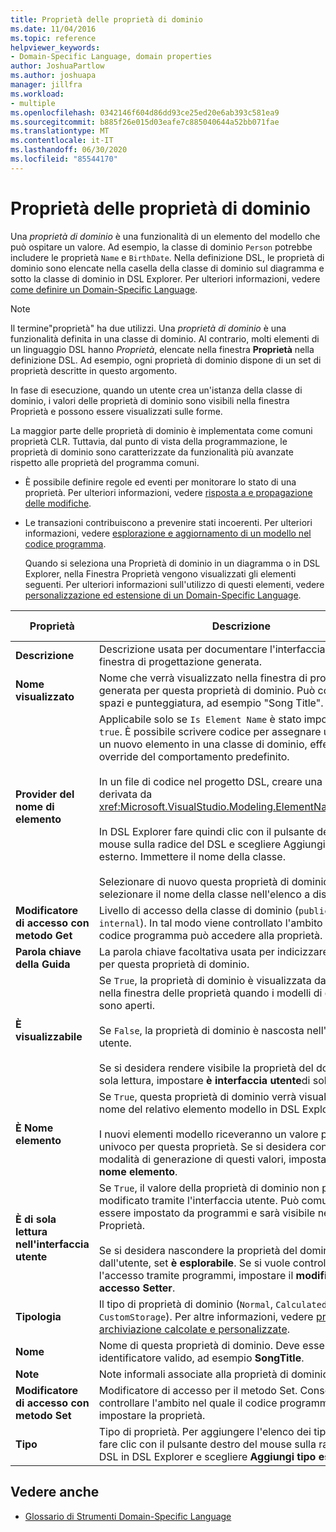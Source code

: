 ```yaml
---
title: Proprietà delle proprietà di dominio
ms.date: 11/04/2016
ms.topic: reference
helpviewer_keywords:
- Domain-Specific Language, domain properties
author: JoshuaPartlow
ms.author: joshuapa
manager: jillfra
ms.workload:
- multiple
ms.openlocfilehash: 0342146f604d86dd93ce25ed20e6ab393c581ea9
ms.sourcegitcommit: b885f26e015d03eafe7c885040644a52bb071fae
ms.translationtype: MT
ms.contentlocale: it-IT
ms.lasthandoff: 06/30/2020
ms.locfileid: "85544170"
---
```

# <a name="properties-of-domain-properties"></a>Proprietà delle proprietà di dominio
Una *proprietà di dominio* è una funzionalità di un elemento del modello che può ospitare un valore. Ad esempio, la classe di dominio `Person` potrebbe includere le proprietà `Name` e `BirthDate`. Nella definizione DSL, le proprietà di dominio sono elencate nella casella della classe di dominio sul diagramma e sotto la classe di dominio in DSL Explorer. Per ulteriori informazioni, vedere [come definire un Domain-Specific Language](../modeling/how-to-define-a-domain-specific-language.md).

> [!NOTE]
> Il termine"proprietà" ha due utilizzi. Una *proprietà di dominio* è una funzionalità definita in una classe di dominio. Al contrario, molti elementi di un linguaggio DSL hanno *Proprietà*, elencate nella finestra **Proprietà** nella definizione DSL. Ad esempio, ogni proprietà di dominio dispone di un set di proprietà descritte in questo argomento.

 In fase di esecuzione, quando un utente crea un'istanza della classe di dominio, i valori delle proprietà di dominio sono visibili nella finestra Proprietà e possono essere visualizzati sulle forme.

 La maggior parte delle proprietà di dominio è implementata come comuni proprietà CLR. Tuttavia, dal punto di vista della programmazione, le proprietà di dominio sono caratterizzate da funzionalità più avanzate rispetto alle proprietà del programma comuni.

- È possibile definire regole ed eventi per monitorare lo stato di una proprietà. Per ulteriori informazioni, vedere [risposta a e propagazione delle modifiche](../modeling/responding-to-and-propagating-changes.md).

- Le transazioni contribuiscono a prevenire stati incoerenti. Per ulteriori informazioni, vedere [esplorazione e aggiornamento di un modello nel codice programma](../modeling/navigating-and-updating-a-model-in-program-code.md).

  Quando si seleziona una Proprietà di dominio in un diagramma o in DSL Explorer, nella Finestra Proprietà vengono visualizzati gli elementi seguenti. Per ulteriori informazioni sull'utilizzo di questi elementi, vedere [personalizzazione ed estensione di un Domain-Specific Language](../modeling/customizing-and-extending-a-domain-specific-language.md).

|Proprietà|Descrizione|Default Value|
|-|-|-|
|**Descrizione**|Descrizione usata per documentare l'interfaccia utente della finestra di progettazione generata.|\<none>|
|**Nome visualizzato**|Nome che verrà visualizzato nella finestra di progettazione generata per questa proprietà di dominio. Può contenere spazi e punteggiatura, ad esempio "Song Title".|\<none>|
|**Provider del nome di elemento**|Applicabile solo se `Is Element Name` è stato impostato su `true`. È possibile scrivere codice per assegnare un nome a un nuovo elemento in una classe di dominio, effettuando un override del comportamento predefinito.<br /><br /> In un file di codice nel progetto DSL, creare una classe derivata da <xref:Microsoft.VisualStudio.Modeling.ElementNameProvider>.<br /><br /> In DSL Explorer fare quindi clic con il pulsante destro del mouse sulla radice del DSL e scegliere Aggiungi tipo esterno. Immettere il nome della classe.<br /><br /> Selezionare di nuovo questa proprietà di dominio e selezionare il nome della classe nell'elenco a discesa.|\<none>|
|**Modificatore di accesso con metodo Get**|Livello di accesso della classe di dominio (`public` o `internal`). In tal modo viene controllato l'ambito nel quale il codice programma può accedere alla proprietà.|`public`|
|**Parola chiave della Guida**|La parola chiave facoltativa usata per indicizzare la guida F1 per questa proprietà di dominio.|\<none>|
|**È visualizzabile**|Se `True`, la proprietà di dominio è visualizzata dall'utente nella finestra delle proprietà quando i modelli di questo DSL sono aperti.<br /><br /> Se `False`, la proprietà di dominio è nascosta nell'interfaccia utente.<br /><br /> Se si desidera rendere visibile la proprietà del dominio ma in sola lettura, impostare **è interfaccia utente**di sola lettura.|`True`|
|**È Nome elemento**|Se `True`, questa proprietà di dominio verrà visualizzata come nome del relativo elemento modello in DSL Explorer.<br /><br /> I nuovi elementi modello riceveranno un valore predefinito univoco per questa proprietà. Se si desidera controllare la modalità di generazione di questi valori, impostare **provider nome elemento**.|`False`|
|**È di sola lettura nell'interfaccia utente**|Se `True`, il valore della proprietà di dominio non può essere modificato tramite l'interfaccia utente. Può comunque essere impostato da programmi e sarà visibile nella finestra Proprietà.<br /><br /> Se si desidera nascondere la proprietà del dominio dall'utente, set **è esplorabile**. Se si vuole controllare l'accesso tramite programmi, impostare il **modificatore di accesso Setter**.|`False`|
|**Tipologia**|Il tipo di proprietà di dominio (`Normal`, `Calculated` o `CustomStorage`). Per altre informazioni, vedere [proprietà di archiviazione calcolate e personalizzate](../modeling/calculated-and-custom-storage-properties.md).|`Normal`|
|**Nome**|Nome di questa proprietà di dominio. Deve essere un identificatore valido, ad esempio **SongTitle**.|\<none>|
|**Note**|Note informali associate alla proprietà di dominio.|\<none>|
|**Modificatore di accesso con metodo Set**|Modificatore di accesso per il metodo Set. Consente di controllare l'ambito nel quale il codice programma può impostare la proprietà.|`public`|
|**Tipo**|Tipo di proprietà. Per aggiungere l'elenco dei tipi disponibili, fare clic con il pulsante destro del mouse sulla radice del DSL in DSL Explorer e scegliere **Aggiungi tipo esterno**.|`String`|

## <a name="see-also"></a>Vedere anche

- [Glossario di Strumenti Domain-Specific Language](https://msdn.microsoft.com/ca5e84cb-a315-465c-be24-76aa3df276aa)
